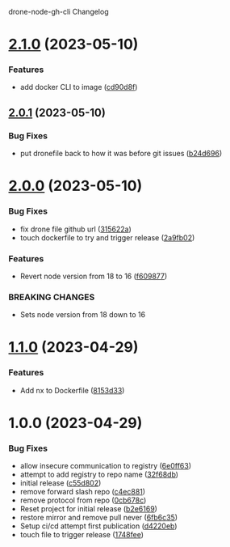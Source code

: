 drone-node-gh-cli Changelog

# [2.1.0](https://github.com/pbabbott/drone-node-gh-cli/compare/v2.0.1...v2.1.0) (2023-05-10)


### Features

* add docker CLI to image ([cd90d8f](https://github.com/pbabbott/drone-node-gh-cli/commit/cd90d8f8201de86265c02f985a2c9a3fd6690c50))

## [2.0.1](https://github.com/pbabbott/drone-node-gh-cli/compare/v2.0.0...v2.0.1) (2023-05-10)


### Bug Fixes

* put dronefile back to how it was before git issues ([b24d696](https://github.com/pbabbott/drone-node-gh-cli/commit/b24d69680c4d950e360d0ecaa94df5d88821c4d4))

# [2.0.0](https://github.com/pbabbott/drone-node-gh-cli/compare/v1.1.0...v2.0.0) (2023-05-10)


### Bug Fixes

* fix drone file github url ([315622a](https://github.com/pbabbott/drone-node-gh-cli/commit/315622ae00cd0b86fe4da2afd6b111c24dd27c29))
* touch dockerfile to try and trigger release ([2a9fb02](https://github.com/pbabbott/drone-node-gh-cli/commit/2a9fb02f36dd5a702977baa5abf25a2e6a2ac03c))


### Features

* Revert node version from 18 to 16 ([f609877](https://github.com/pbabbott/drone-node-gh-cli/commit/f609877ec2332e3959c14e35ce6dc58690e025b9))


### BREAKING CHANGES

* Sets node version from 18 down to 16

# [1.1.0](https://github.com/pbabbott/drone-node-gh-cli/compare/v1.0.0...v1.1.0) (2023-04-29)


### Features

* Add nx to Dockerfile ([8153d33](https://github.com/pbabbott/drone-node-gh-cli/commit/8153d33728403ecbbd10c31db0419e06feda819c))

# 1.0.0 (2023-04-29)


### Bug Fixes

* allow insecure communication to registry ([6e0ff63](https://github.com/pbabbott/drone-node-gh-cli/commit/6e0ff63f653e208d38e0bfa4874601d8f60a4404))
* attempt to add registry to repo name ([32f68db](https://github.com/pbabbott/drone-node-gh-cli/commit/32f68dbb3897560d806410a92c5809ccc1c19c8e))
* initial release ([c55d802](https://github.com/pbabbott/drone-node-gh-cli/commit/c55d8025d4c99cce83c3afa23991ede7a46cface))
* remove forward slash repo ([c4ec881](https://github.com/pbabbott/drone-node-gh-cli/commit/c4ec8811e8ff2b8e4a72bd5ade9d4d389db17523))
* remove protocol from repo ([0cb678c](https://github.com/pbabbott/drone-node-gh-cli/commit/0cb678cf9f66f60efb073e817f4aabc2c52bd5c0))
* Reset project for initial release ([b2e6169](https://github.com/pbabbott/drone-node-gh-cli/commit/b2e61690840f7cc8c9c35f98eed97bfab77a1df7))
* restore mirror and remove pull never ([6fb6c35](https://github.com/pbabbott/drone-node-gh-cli/commit/6fb6c35e6513049d403b46493514cefceab7d15b))
* Setup ci/cd attempt first publication ([d4220eb](https://github.com/pbabbott/drone-node-gh-cli/commit/d4220eb3c53f2433ad51bd106f55b0f81edc224a))
* touch file to trigger release ([1748fee](https://github.com/pbabbott/drone-node-gh-cli/commit/1748fee6d2cb5f687619a1631501e4b89f65a033))
